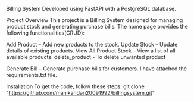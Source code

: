 Billing System
Developed using FastAPI with a PostgreSQL database.

Project Overview
This project is a Billing System designed for managing product stock and generating purchase bills. The home page provides the following functionalities(CRUD):

Add Product – Add new products to the stock.
Update Stock – Update details of existing products.
View All Product Stock – View a list of all available products.
delete_product - To delete unwanted product

Generate Bill – Generate purchase bills for customers.
I have attached the requirements.txt file.

Installation
To get the code, follow these steps:
git clone "https://github.com/manikandan20091992/billingsystem.git"



